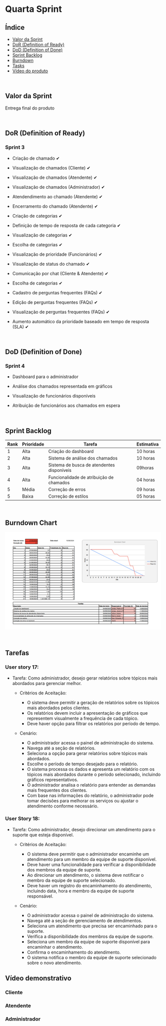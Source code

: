 <h1> Quarta Sprint </h1>

<h2> Índice </h2>

- [Valor da Sprint](#valor)
- [DoR (Definition of Ready)](#dor)
- [DoD (Definition of Done)](#dod)
- [Sprint Backlog](#backlog)
- [Burndown](#burndown)
- [Tasks](#tasks)
- [Vídeo do produto](#video)
  
<br>

<h2> Valor da Sprint</h2><a name="valor"></a>

Entrega final do produto

<br>

<h2> DoR (Definition of Ready) </h2><a name="dor"></a>

### Sprint 3

- Criação de chamado ✔

- Visualização de chamados (Cliente) ✔

- Visualização de chamados (Atendente) ✔

- Visualização de chamados (Administrador) ✔

- Atendendimento ao chamado (Atendente) ✔

- Encerramento do chamado (Atendente) ✔

- Criação de categorias ✔

- Definição de tempo de resposta de cada categoria ✔

- Visualização de categorias ✔

- Escolha de categorias ✔

- Visualização de prioridade (Funcionários) ✔

- Visualização de status do chamado ✔

- Comunicação por chat (Cliente & Atendente) ✔

- Escolha de categorias ✔

- Cadastro de perguntas frequentes (FAQs) ✔

- Edição de perguntas frequentes (FAQs) ✔

- Visualização de perguntas frequentes (FAQs) ✔

- Aumento automático da prioridade baseado em tempo de resposta (SLA) ✔

<br>

<h2> DoD (Definition of Done) </h2><a name="dod"></a>

### Sprint 4

- Dashboard para o administrador

- Análise dos chamados representada em gráficos

- Visualização de funcionários disponíveis

- Atribuição de funcionários aos chamados em espera

<br>

<h2> Sprint Backlog </h2> <a name="backlog"></a>

| Rank | Prioridade | Tarefa | Estimativa |
| --- | --- | --- | --- |
| 1 | Alta | Criação do dashboard | 10 horas |
| 2 | Alta | Sistema de análise dos chamados | 10 horas |
| 3 | Alta | Sistema de busca de atendentes disponíveis | 09horas |
| 4 | Alta | Funcionalidade de atribuição de chamados | 04 horas |
| 5 | Média | Correção de erros  | 09 horas |
| 5 | Baixa | Correção de estilos  | 05 horas |

<br>

<h2> Burndown Chart </h2><a name="burndown">

![Burndown sprint 3](/src/docs/burndownsprint4.png)

<br>

<h2> Tarefas </h2><a name="tasks"></a>

### User story 17:

- Tarefa: Como administrador, desejo gerar relatórios sobre tópicos mais abordados para gerenciar melhor.

  - Critérios de Aceitação:

     - O sistema deve permitir a geração de relatórios sobre os tópicos mais abordados pelos clientes.
     - Os relatórios devem incluir a apresentação de gráficos que representem visualmente a frequência de cada tópico.
     - Deve haver opção para filtrar os relatórios por período de tempo.

  - Cenário:

     - O administrador acessa o painel de administração do sistema.
     - Navega até a seção de relatórios.
     - Seleciona a opção para gerar relatórios sobre tópicos mais abordados.
     - Escolhe o período de tempo desejado para o relatório.
     - O sistema processa os dados e apresenta um relatório com os tópicos mais abordados durante o período selecionado, incluindo gráficos representativos.
     - O administrador analisa o relatório para entender as demandas mais frequentes dos clientes.
     - Com base nas informações do relatório, o administrador pode tomar decisões para melhorar os serviços ou ajustar o atendimento conforme necessário.

### User Story 18:

- Tarefa: Como administrador, desejo direcionar um atendimento para o suporte que esteja disponível.

  - Critérios de Aceitação:

     - O sistema deve permitir que o administrador encaminhe um atendimento para um membro da equipe de suporte disponível.
     - Deve haver uma funcionalidade para verificar a disponibilidade dos membros da equipe de suporte.
     - Ao direcionar um atendimento, o sistema deve notificar o membro da equipe de suporte selecionado.
     - Deve haver um registro do encaminhamento do atendimento, incluindo data, hora e membro da equipe de suporte responsável.

  - Cenário:

     - O administrador acessa o painel de administração do sistema.
     - Navega até a seção de gerenciamento de atendimentos.
     - Seleciona um atendimento que precisa ser encaminhado para o suporte.
     - Verifica a disponibilidade dos membros da equipe de suporte.
     - Seleciona um membro da equipe de suporte disponível para encaminhar o atendimento.
     - Confirma o encaminhamento do atendimento.
     - O sistema notifica o membro da equipe de suporte selecionado sobre o novo atendimento.


<h2> Vídeo demonstrativo </h2><a name="video"></a>

<h3> Cliente </h3>



<h3> Atendente </h3>



<h3> Administrador </h3>




